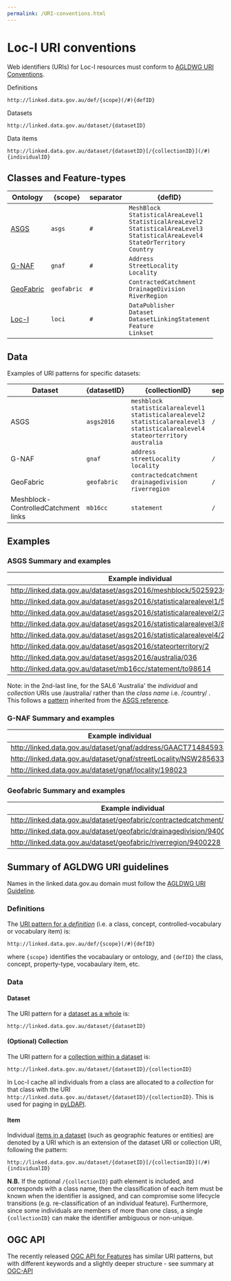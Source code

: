```yaml
---
permalink: /URI-conventions.html
---
```


# Loc-I URI conventions
Web identifiers (URIs) for Loc-I resources must conform to [AGLDWG URI Conventions](#summary-of-agldwg-uri-guidelines). 

Definitions
```
http://linked.data.gov.au/def/{scope}(/#){defID}
```

Datasets
```
http://linked.data.gov.au/dataset/{datasetID}
```

Data items
```
http://linked.data.gov.au/dataset/{datasetID}[/{collectionID}](/#){individualID}
```

## Classes and Feature-types

Ontology | {scope} | separator | {defID}
--- | --- | --- | --- 
[ASGS](http://linked.data.gov.au/def/asgs) |  `asgs` | `#` | `MeshBlock`<br/>`StatisticalAreaLevel1` <br/>`StatisticalAreaLevel2` <br/>`StatisticalAreaLevel3` <br/>`StatisticalAreaLevel4` <br/>`StateOrTerritory` <br/>`Country`
[G-NAF](http://linked.data.gov.au/def/gnaf) |  `gnaf` | `#` | `Address` <br/>`StreetLocality` <br/>`Locality`
[GeoFabric](http://linked.data.gov.au/def/geofabric) |  `geofabric` | `#` | `ContractedCatchment` <br/>`DrainageDivision` <br/>`RiverRegion`
[Loc-I](http://linked.data.gov.au/def/loci) | `loci` | `#` | `DataPublisher` <br/>`Dataset` <br/>`DatasetLinkingStatement` <br/>`Feature` <br/>`Linkset`

## Data
Examples of URI patterns for specific datasets: 

Dataset | {datasetID} | {collectionID} | separator | 
--- | --- | --- | --- 
ASGS | `asgs2016` | `meshblock` <br/>`statisticalarealevel1` <br/>`statisticalarealevel2` <br/>`statisticalarealevel3` <br/>`statisticalarealevel4` <br/>`stateorterritory` <br/>`australia` | `/`
G-NAF | `gnaf` | `address` <br/>`streetLocality` <br/>`locality` | `/`
GeoFabric | `geofabric` | `contractedcatchment` <br/>`drainagedivision` <br/>`riverregion` | `/`
Meshblock-ControlledCatchment links | `mb16cc` | `statement` | `/`

## Examples
### ASGS Summary and examples

Example individual | Class | Collection 
--- | --- | --- 
http://linked.data.gov.au/dataset/asgs2016/meshblock/50259230000 |  http://linked.data.gov.au/def/asgs#MeshBlock | http://linked.data.gov.au/dataset/asgs2016/meshblock 
http://linked.data.gov.au/dataset/asgs2016/statisticalarealevel1/50102100504 | http://linked.data.gov.au/def/asgs#StatisticalAreaLevel1 | http://linked.data.gov.au/dataset/asgs2016/statisticalarealevel1  
http://linked.data.gov.au/dataset/asgs2016/statisticalarealevel2/308031218 | http://linked.data.gov.au/def/asgs#StatisticalAreaLevel2 | http://linked.data.gov.au/dataset/asgs2016/statisticalarealevel2 
http://linked.data.gov.au/dataset/asgs2016/statisticalarealevel3/80106 | http://linked.data.gov.au/def/asgs#StatisticalAreaLevel3 | http://linked.data.gov.au/dataset/asgs2016/statisticalarealevel3 
http://linked.data.gov.au/dataset/asgs2016/statisticalarealevel4/207 | http://linked.data.gov.au/def/asgs#StatisticalAreaLevel4 | http://linked.data.gov.au/dataset/asgs2016/statisticalarealevel4 
http://linked.data.gov.au/dataset/asgs2016/stateorterritory/2 | http://linked.data.gov.au/def/asgs#StateOrTerritory | http://linked.data.gov.au/dataset/asgs2016/stateorterritory 
http://linked.data.gov.au/dataset/asgs2016/australia/036 | http://linked.data.gov.au/def/asgs#Country | http://linked.data.gov.au/dataset/asgs2016/australia  
http://linked.data.gov.au/dataset/mb16cc/statement/to98614 | http://linked.data.gov.au/def/loci#LinkingStatement | http://linked.data.gov.au/dataset/mb16cc

Note: in the 2nd-last line, for the SAL6 'Australia' the _individual_ and _collection_ URIs use /australia/ rather than the _class name_ i.e. /country/ . This follows a [pattern](https://www.abs.gov.au/websitedbs/D3310114.nsf/4a256353001af3ed4b2562bb00121564/c453c497aadde71cca2576d300026a38/Body/0.D64!OpenElement&FieldElemFormat=jpg) inherited from the [ASGS reference](https://www.abs.gov.au/websitedbs/D3310114.nsf/home/Australian+Statistical+Geography+Standard+(ASGS)). 

### G-NAF Summary and examples

Example individual | Class | Collection |
--- | --- | --- |
http://linked.data.gov.au/dataset/gnaf/address/GAACT714845933 | http://linked.data.gov.au/def/gnaf#Address| http://linked.data.gov.au/dataset/gnaf/address 
http://linked.data.gov.au/dataset/gnaf/streetLocality/NSW2856338 | http://linked.data.gov.au/def/gnaf#StreetLocality | http://linked.data.gov.au/dataset/gnaf/streetLocality 
http://linked.data.gov.au/dataset/gnaf/locality/198023 | http://linked.data.gov.au/def/asgs#Locality| http://linked.data.gov.au/dataset/gnaf/locality 

### Geofabric Summary and examples

Example individual | Class | Collection |
--- | --- | --- |
http://linked.data.gov.au/dataset/geofabric/contractedcatchment/9550009 | http://linked.data.gov.au/def/geofabric#ContractedCatchment | http://linked.data.gov.au/dataset/geofabric/contractedcatchment 
http://linked.data.gov.au/dataset/geofabric/drainagedivision/9400214 | http://linked.data.gov.au/def/geofabric#DrainageDivision | http://linked.data.gov.au/dataset/geofabric/drainagedivision 
http://linked.data.gov.au/dataset/geofabric/riverregion/9400228 | http://linked.data.gov.au/def/geofabric#RiverRegion | http://linked.data.gov.au/dataset/geofabric/riverregion |

## Summary of AGLDWG URI guidelines

Names in the linked.data.gov.au domain must follow the [AGLDWG URI Guideline](https://github.com/AGLDWG/guidelines/blob/master/PID-URI-Guidelines-v2.0.md).

### Definitions

The [URI pattern for a _definition_](https://github.com/AGLDWG/guidelines/blob/master/PID-URI-Guidelines-v2.0.md#Definitional) (i.e. a class, concept, controlled-vocabulary or vocabulary item) is:
```
http://linked.data.gov.au/def/{scope}(/#){defID}
```
where `{scope}` identifies the vocabaulary or ontology, and `{defID}` the class, concept, property-type, vocabaulary item, etc.  

### Data
#### Dataset
The URI pattern for a [dataset as a whole](https://github.com/AGLDWG/guidelines/blob/master/PID-URI-Guidelines-v2.0.md#61-dataset-pid-uri-pattern) is:
```
http://linked.data.gov.au/dataset/{datasetID}
```

#### (Optional) Collection
The URI pattern for a [collection within a dataset](https://github.com/AGLDWG/guidelines/blob/master/PID-URI-Guidelines-v2.0.md#61-dataset-pid-uri-pattern) is:
```
http://linked.data.gov.au/dataset/{datasetID}/{collectionID}
```
In Loc-I cache all individuals from a class are allocated to a _collection_ for that class with the URI `http://linked.data.gov.au/dataset/{datasetID}/{collectionID}`. 
This is used for paging in [pyLDAPI](https://github.com/RDFLib/pyLDAPI). 

#### Item
Individual [items in a dataset](https://github.com/AGLDWG/guidelines/blob/master/PID-URI-Guidelines-v2.0.md#61-dataset-pid-uri-pattern) (such as geographic features or entities) are denoted by a URI which is an extension of the dataset      URI or collection URI, following the pattern:
```
http://linked.data.gov.au/dataset/{datasetID}[/{collectionID}](/#){individualID}
```

**N.B.** If the optional `/{collectionID}` path element is included, and corresponds with a class name, then the classification of each item must be known when the identifier is assigned, and can compromise some lifecycle transitions (e.g. re-classification of an individual feature).
Furthermore, since some individuals are members of more than one class, a single `{collectionID}` can make the identifier ambiguous or non-unique.

## OGC API
The recently released [OGC API for Features](http://www.opengis.net/doc/IS/ogcapi-features-1/1.0) has similar URI patterns, but with different keywords and a slightly deeper structure - see summary at [OGC-API](OGC-API.md)

